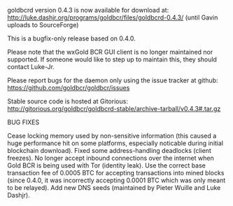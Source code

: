 goldbcrd version 0.4.3 is now available for download at:
http://luke.dashjr.org/programs/goldbcr/files/goldbcrd-0.4.3/ (until Gavin uploads to SourceForge)

This is a bugfix-only release based on 0.4.0.

Please note that the wxGold BCR GUI client is no longer maintained nor supported. If someone would like to step up to maintain this, they should contact Luke-Jr.

Please report bugs for the daemon only using the issue tracker at github:
https://github.com/goldbcr/goldbcr/issues

Stable source code is hosted at Gitorious:
http://gitorious.org/goldbcr/goldbcrd-stable/archive-tarball/v0.4.3#.tar.gz

BUG FIXES

Cease locking memory used by non-sensitive information (this caused a huge performance hit on some platforms, especially noticable during initial blockchain download).
Fixed some address-handling deadlocks (client freezes).
No longer accept inbound connections over the internet when Gold BCR is being used with Tor (identity leak).
Use the correct base transaction fee of 0.0005 BTC for accepting transactions into mined blocks (since 0.4.0, it was incorrectly accepting 0.0001 BTC which was only meant to be relayed).
Add new DNS seeds (maintained by Pieter Wuille and Luke Dashjr).

